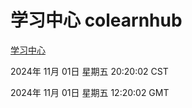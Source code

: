 # 学习中心 colearnhub
[学习中心](http://219.139.197.74:56308/colearnhub/)

2024年 11月 01日 星期五 20:20:02 CST

2024年 11月 01日 星期五 12:20:02 GMT
